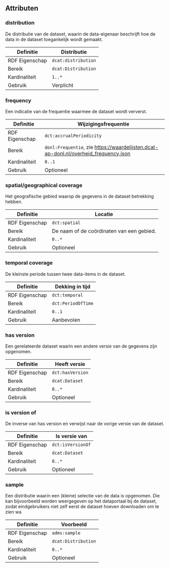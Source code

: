 
## Attributen

### distribution

De distributie van de dataset, waarin de data-eigenaar beschrijft hoe de data in de dataset toegankelijk wordt gemaakt.

| Definitie      | Distributie         |
| -------------- | ------------------- |
| RDF Eigenschap | `dcat:distribution` |
| Bereik         | `dcat:Distribution` |
| Kardinaliteit  | `1..*`              |
| Gebruik        | Verplicht           |

### frequency

Een indicatie van de frequentie waarmee de dataset wordt ververst.

| Definitie      | Wijzigingsfrequentie                                                                 |
| -------------- | ------------------------------------------------------------------------------------ |
| RDF Eigenschap | `dct:accrualPeriodicity`                                                             |
| Bereik         | `donl:Frequentie`, zie https://waardelijsten.dcat-ap-donl.nl/overheid_frequency.json |
| Kardinaliteit  | `0..1`                                                                               |
| Gebruik        | Optioneel                                                                            |


### spatial/geographical coverage

Het geografische gebied waarop de gegevens in de dataset betrekking hebben.

| Definitie      | Locatie                                   |
| -------------- | ----------------------------------------- |
| RDF Eigenschap | `dct:spatial`                             |
| Bereik         | De naam of de coördinaten van een gebied. |
| Kardinaliteit  | `0..*`                                    |
| Gebruik        | Optioneel                                 |


### temporal coverage

De kleinste periode tussen twee data-items in de dataset.

| Definitie      | Dekking in tijd    |
| -------------- | ------------------ |
| RDF Eigenschap | `dct:temporal`     |
| Bereik         | `dct:PeriodOfTime` |
| Kardinaliteit  | `0..1`             |
| Gebruik        | Aanbevolen         |

### has version

Een gerelateerde dataset waarin een andere versie van de gegevens zijn opgenomen.

| Definitie      | Heeft versie     |
| -------------- | ---------------- |
| RDF Eigenschap | `dct:hasVersion` |
| Bereik         | `dcat:Dataset`   |
| Kardinaliteit  | `0..*`           |
| Gebruik        | Optioneel        |

### is version of

De inverse van has version en verwijst naar de vorige versie van de dataset.

| Definitie      | Is versie van     |
| -------------- | ----------------- |
| RDF Eigenschap | `dct:isVersionOf` |
| Bereik         | `dcat:Dataset`    |
| Kardinaliteit  | `0..*`            |
| Gebruik        | Optioneel         |

### sample

Een distributie waarin een (kleine) selectie van de data is opgenomen. Die kan bijvoorbeeld worden weergegeven op het dataportaal bij de dataset, zodat eindgebruikers niet zelf eerst de dataset hoeven downloaden om te zien wa

| Definitie      | Voorbeeld           |
| -------------- | ------------------- |
| RDF Eigenschap | `adms:sample`       |
| Bereik         | `dcat:Distribution` |
| Kardinaliteit  | `0..*`              |
| Gebruik        | Optioneel           |

